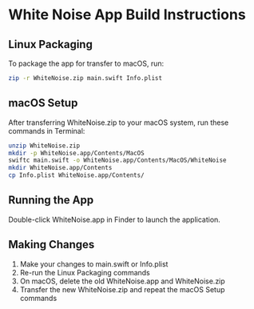 # White Noise App Build Instructions

## Linux Packaging
To package the app for transfer to macOS, run:
```bash
zip -r WhiteNoise.zip main.swift Info.plist
```

## macOS Setup
After transferring WhiteNoise.zip to your macOS system, run these commands in Terminal:
```bash
unzip WhiteNoise.zip
mkdir -p WhiteNoise.app/Contents/MacOS
swiftc main.swift -o WhiteNoise.app/Contents/MacOS/WhiteNoise
mkdir WhiteNoise.app/Contents
cp Info.plist WhiteNoise.app/Contents/
```

## Running the App
Double-click WhiteNoise.app in Finder to launch the application.

## Making Changes
1. Make your changes to main.swift or Info.plist
2. Re-run the Linux Packaging commands
3. On macOS, delete the old WhiteNoise.app and WhiteNoise.zip
4. Transfer the new WhiteNoise.zip and repeat the macOS Setup commands
